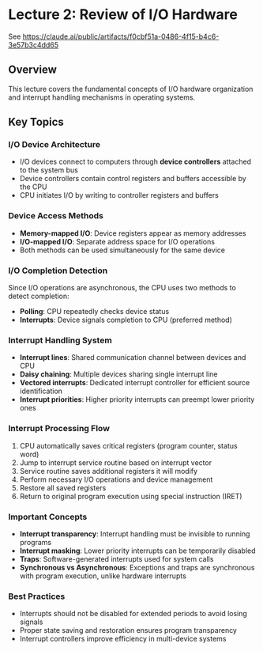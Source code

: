 # Lecture 2: Review of I/O Hardware
See https://claude.ai/public/artifacts/f0cbf51a-0486-4f15-b4c6-3e57b3c4dd65

## Overview
This lecture covers the fundamental concepts of I/O hardware organization and interrupt handling mechanisms in operating systems.

## Key Topics

### I/O Device Architecture
- I/O devices connect to computers through **device controllers** attached to the system bus
- Device controllers contain control registers and buffers accessible by the CPU
- CPU initiates I/O by writing to controller registers and buffers

### Device Access Methods
- **Memory-mapped I/O**: Device registers appear as memory addresses
- **I/O-mapped I/O**: Separate address space for I/O operations
- Both methods can be used simultaneously for the same device

### I/O Completion Detection
Since I/O operations are asynchronous, the CPU uses two methods to detect completion:
- **Polling**: CPU repeatedly checks device status
- **Interrupts**: Device signals completion to CPU (preferred method)

### Interrupt Handling System
- **Interrupt lines**: Shared communication channel between devices and CPU
- **Daisy chaining**: Multiple devices sharing single interrupt line
- **Vectored interrupts**: Dedicated interrupt controller for efficient source identification
- **Interrupt priorities**: Higher priority interrupts can preempt lower priority ones

### Interrupt Processing Flow
1. CPU automatically saves critical registers (program counter, status word)
2. Jump to interrupt service routine based on interrupt vector
3. Service routine saves additional registers it will modify
4. Perform necessary I/O operations and device management
5. Restore all saved registers
6. Return to original program execution using special instruction (IRET)

### Important Concepts
- **Interrupt transparency**: Interrupt handling must be invisible to running programs
- **Interrupt masking**: Lower priority interrupts can be temporarily disabled
- **Traps**: Software-generated interrupts used for system calls
- **Synchronous vs Asynchronous**: Exceptions and traps are synchronous with program execution, unlike hardware interrupts

### Best Practices
- Interrupts should not be disabled for extended periods to avoid losing signals
- Proper state saving and restoration ensures program transparency
- Interrupt controllers improve efficiency in multi-device systems
